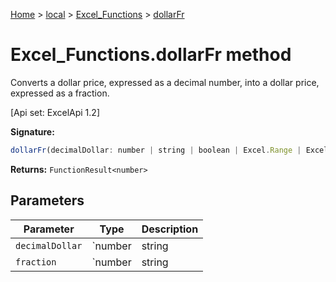 [Home](./index) &gt; [local](local.md) &gt; [Excel\_Functions](local.excel_functions.md) &gt; [dollarFr](local.excel_functions.dollarfr.md)

# Excel\_Functions.dollarFr method

Converts a dollar price, expressed as a decimal number, into a dollar price, expressed as a fraction. 

 \[Api set: ExcelApi 1.2\]

**Signature:**
```javascript
dollarFr(decimalDollar: number | string | boolean | Excel.Range | Excel.RangeReference | Excel.FunctionResult<any>, fraction: number | string | boolean | Excel.Range | Excel.RangeReference | Excel.FunctionResult<any>): FunctionResult<number>;
```
**Returns:** `FunctionResult<number>`

## Parameters

|  Parameter | Type | Description |
|  --- | --- | --- |
|  `decimalDollar` | `number | string | boolean | Excel.Range | Excel.RangeReference | Excel.FunctionResult<any>` |  |
|  `fraction` | `number | string | boolean | Excel.Range | Excel.RangeReference | Excel.FunctionResult<any>` |  |

